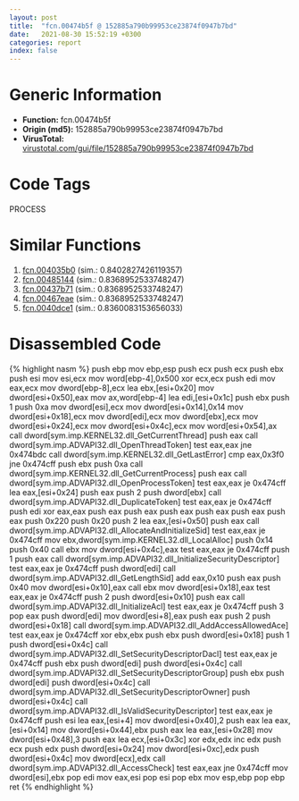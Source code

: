 ```yaml
---
layout: post
title:  "fcn.00474b5f @ 152885a790b99953ce23874f0947b7bd"
date:   2021-08-30 15:52:19 +0300
categories: report
index: false
---
```


# Generic Information
- **Function:** fcn.00474b5f
- **Origin (md5):** 152885a790b99953ce23874f0947b7bd
- **VirusTotal:** [virustotal.com/gui/file/152885a790b99953ce23874f0947b7bd][virustotal_ref]

# Code Tags
<span class="tag" id="PROCESS">PROCESS</span>


# Similar Functions

1. [fcn.004035b0][similar_1_ref] (sim.: 0.8402827426119357)
2. [fcn.00485144][similar_2_ref] (sim.: 0.8368952533748247)
3. [fcn.00437b71][similar_3_ref] (sim.: 0.8368952533748247)
4. [fcn.00467eae][similar_4_ref] (sim.: 0.8368952533748247)
5. [fcn.0040dce1][similar_5_ref] (sim.: 0.8360083153656033)


# Disassembled Code

{% highlight nasm %}
push ebp
mov ebp,esp
push ecx
push ecx
push ebx
push esi
mov esi,ecx
mov word[ebp-4],0x500
xor ecx,ecx
push edi
mov eax,ecx
mov dword[ebp-8],ecx
lea ebx,[esi+0x20]
mov dword[esi+0x50],eax
mov ax,word[ebp-4]
lea edi,[esi+0x1c]
push ebx
push 1
push 0xa
mov dword[esi],ecx
mov dword[esi+0x14],0x14
mov dword[esi+0x18],ecx
mov dword[edi],ecx
mov dword[ebx],ecx
mov dword[esi+0x24],ecx
mov dword[esi+0x4c],ecx
mov word[esi+0x54],ax
call dword[sym.imp.KERNEL32.dll_GetCurrentThread]
push eax
call dword[sym.imp.ADVAPI32.dll_OpenThreadToken]
test eax,eax
jne 0x474bdc
call dword[sym.imp.KERNEL32.dll_GetLastError]
cmp eax,0x3f0
jne 0x474cff
push ebx
push 0xa
call dword[sym.imp.KERNEL32.dll_GetCurrentProcess]
push eax
call dword[sym.imp.ADVAPI32.dll_OpenProcessToken]
test eax,eax
je 0x474cff
lea eax,[esi+0x24]
push eax
push 2
push dword[ebx]
call dword[sym.imp.ADVAPI32.dll_DuplicateToken]
test eax,eax
je 0x474cff
push edi
xor eax,eax
push eax
push eax
push eax
push eax
push eax
push eax
push 0x220
push 0x20
push 2
lea eax,[esi+0x50]
push eax
call dword[sym.imp.ADVAPI32.dll_AllocateAndInitializeSid]
test eax,eax
je 0x474cff
mov ebx,dword[sym.imp.KERNEL32.dll_LocalAlloc]
push 0x14
push 0x40
call ebx
mov dword[esi+0x4c],eax
test eax,eax
je 0x474cff
push 1
push eax
call dword[sym.imp.ADVAPI32.dll_InitializeSecurityDescriptor]
test eax,eax
je 0x474cff
push dword[edi]
call dword[sym.imp.ADVAPI32.dll_GetLengthSid]
add eax,0x10
push eax
push 0x40
mov dword[esi+0x10],eax
call ebx
mov dword[esi+0x18],eax
test eax,eax
je 0x474cff
push 2
push dword[esi+0x10]
push eax
call dword[sym.imp.ADVAPI32.dll_InitializeAcl]
test eax,eax
je 0x474cff
push 3
pop eax
push dword[edi]
mov dword[esi+8],eax
push eax
push 2
push dword[esi+0x18]
call dword[sym.imp.ADVAPI32.dll_AddAccessAllowedAce]
test eax,eax
je 0x474cff
xor ebx,ebx
push ebx
push dword[esi+0x18]
push 1
push dword[esi+0x4c]
call dword[sym.imp.ADVAPI32.dll_SetSecurityDescriptorDacl]
test eax,eax
je 0x474cff
push ebx
push dword[edi]
push dword[esi+0x4c]
call dword[sym.imp.ADVAPI32.dll_SetSecurityDescriptorGroup]
push ebx
push dword[edi]
push dword[esi+0x4c]
call dword[sym.imp.ADVAPI32.dll_SetSecurityDescriptorOwner]
push dword[esi+0x4c]
call dword[sym.imp.ADVAPI32.dll_IsValidSecurityDescriptor]
test eax,eax
je 0x474cff
push esi
lea eax,[esi+4]
mov dword[esi+0x40],2
push eax
lea eax,[esi+0x14]
mov dword[esi+0x44],ebx
push eax
lea eax,[esi+0x28]
mov dword[esi+0x48],3
push eax
lea ecx,[esi+0x3c]
xor edx,edx
inc edx
push ecx
push edx
push dword[esi+0x24]
mov dword[esi+0xc],edx
push dword[esi+0x4c]
mov dword[ecx],edx
call dword[sym.imp.ADVAPI32.dll_AccessCheck]
test eax,eax
jne 0x474cff
mov dword[esi],ebx
pop edi
mov eax,esi
pop esi
pop ebx
mov esp,ebp
pop ebp
ret
{% endhighlight %}


[similar_1_ref]: /report/fcn.004035b0@d96761eb00d2d97e2b6f5ffffed0b46a
[similar_2_ref]: /report/fcn.00485144@279a61b1e76da49531f1f16fd1102a2d
[similar_3_ref]: /report/fcn.00437b71@289859175c221b107317af7727d26c17
[similar_4_ref]: /report/fcn.00467eae@be7fba7cc724acf4ae2900d99e0fc9c3
[similar_5_ref]: /report/fcn.0040dce1@883dfc165005908f8666e487fe529d8c
[virustotal_ref]: https://www.virustotal.com/gui/file/152885a790b99953ce23874f0947b7bd